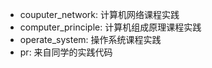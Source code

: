 - couputer_network: 计算机网络课程实践
- computer_principle: 计算机组成原理课程实践
- operate_system: 操作系统课程实践
- pr: 来自同学的实践代码
